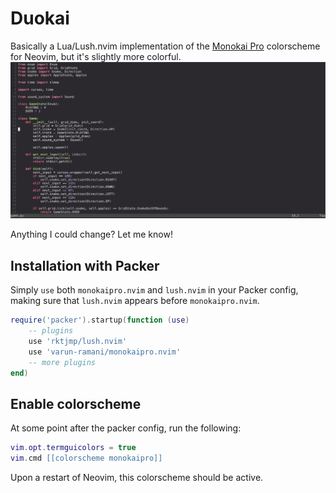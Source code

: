 # Duokai
Basically a Lua/Lush.nvim implementation of the [Monokai Pro](https://monokai.pro) colorscheme for Neovim, but it's slightly more colorful.
![Screenshot](./screenshot.png)

Anything I could change? Let me know!

## Installation with Packer
Simply `use` both `monokaipro.nvim` and `lush.nvim` in your Packer config, making sure that `lush.nvim` appears before `monokaipro.nvim`.
```lua
require('packer').startup(function (use)
    -- plugins
    use 'rktjmp/lush.nvim'
    use 'varun-ramani/monokaipro.nvim'
    -- more plugins
end)
```

## Enable colorscheme
At some point after the packer config, run the following:
```lua
vim.opt.termguicolors = true
vim.cmd [[colorscheme monokaipro]]
```
Upon a restart of Neovim, this colorscheme should be active.
